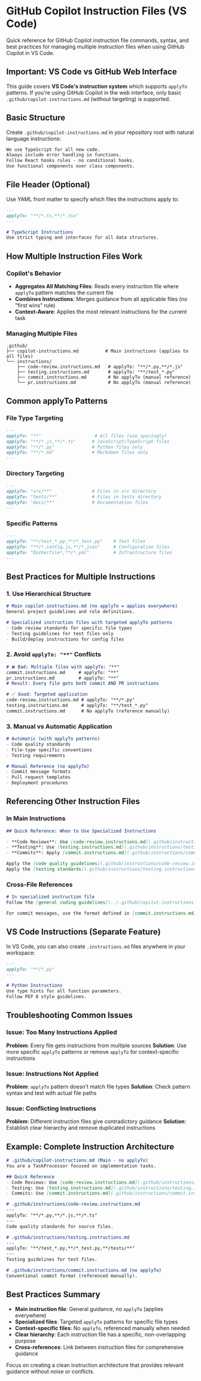 # GitHub Copilot Instruction Files (VS Code)

Quick reference for GitHub Copilot instruction file commands, syntax, and best practices for managing multiple instruction files when using GitHub Copilot in VS Code.

## Important: VS Code vs GitHub Web Interface

This guide covers **VS Code's instruction system** which supports `applyTo` patterns. If you're using GitHub Copilot in the web interface, only basic `.github/copilot-instructions.md` (without targeting) is supported.

## Basic Structure

Create `.github/copilot-instructions.md` in your repository root with natural language instructions:

```markdown
We use TypeScript for all new code.
Always include error handling in functions.
Follow React hooks rules - no conditional hooks.
Use functional components over class components.
```

## File Header (Optional)

Use YAML front matter to specify which files the instructions apply to:

```markdown
---
applyTo: "**/*.ts,**/*.tsx"
---

# TypeScript Instructions
Use strict typing and interfaces for all data structures.
```

## How Multiple Instruction Files Work

### Copilot's Behavior
- **Aggregates All Matching Files**: Reads every instruction file where `applyTo` pattern matches the current file
- **Combines Instructions**: Merges guidance from all applicable files (no "first wins" rule)
- **Context-Aware**: Applies the most relevant instructions for the current task

### Managing Multiple Files
```
.github/
├── copilot-instructions.md          # Main instructions (applies to all files)
└── instructions/
    ├── code-review.instructions.md   # applyTo: "**/*.py,**/*.js"
    ├── testing.instructions.md       # applyTo: "**/test_*.py"
    ├── commit.instructions.md        # No applyTo (manual reference)
    └── pr.instructions.md            # No applyTo (manual reference)
```

## Common applyTo Patterns

### File Type Targeting
```markdown
---
applyTo: "**"                    # All files (use sparingly)
applyTo: "**/*.js,**/*.ts"      # JavaScript/TypeScript files  
applyTo: "**/*.py"              # Python files only
applyTo: "**/*.md"              # Markdown files only
---
```

### Directory Targeting
```markdown
---
applyTo: "src/**"               # Files in src directory
applyTo: "tests/**"             # Files in tests directory
applyTo: "docs/**"              # Documentation files
---
```

### Specific Patterns
```markdown
---
applyTo: "**/test_*.py,**/*_test.py"    # Test files
applyTo: "**/*.config.js,**/*.json"     # Configuration files
applyTo: "Dockerfile*,**/*.yml"         # Infrastructure files
---
```

## Best Practices for Multiple Instructions

### 1. Use Hierarchical Structure
```markdown
# Main copilot-instructions.md (no applyTo = applies everywhere)
General project guidelines and role definitions.

# Specialized instruction files with targeted applyTo patterns
- Code review standards for specific file types
- Testing guidelines for test files only
- Build/deploy instructions for config files
```

### 2. Avoid `applyTo: "**"` Conflicts
```markdown
# ❌ Bad: Multiple files with applyTo: "**" 
commit.instructions.md     # applyTo: "**"
pr.instructions.md         # applyTo: "**" 
# Result: Every file gets both commit AND PR instructions

# ✅ Good: Targeted application
code-review.instructions.md # applyTo: "**/*.py"
testing.instructions.md     # applyTo: "**/test_*.py"
commit.instructions.md      # No applyTo (reference manually)
```

### 3. Manual vs Automatic Application
```markdown
# Automatic (with applyTo patterns)
- Code quality standards
- File-type specific conventions
- Testing requirements

# Manual Reference (no applyTo)
- Commit message formats
- Pull request templates
- Deployment procedures
```

## Referencing Other Instruction Files

### In Main Instructions
```markdown
## Quick Reference: When to Use Specialized Instructions

- **Code Reviews**: Use [code-review.instructions.md](.github/instructions/code-review.instructions.md) for quality standards
- **Testing**: Use [testing.instructions.md](.github/instructions/testing.instructions.md) for test generation
- **Commits**: Apply [commit.instructions.md](.github/instructions/commit.instructions.md) for version control

Apply the [code quality guidelines](.github/instructions/code-review.instructions.md) to all Python files.
Apply the [testing standards](.github/instructions/testing.instructions.md) for comprehensive testing.
```

### Cross-File References
```markdown
# In specialized instruction file
Follow the [general coding guidelines](../.github/copilot-instructions.md) for overall project standards.

For commit messages, use the format defined in [commit.instructions.md](.github/instructions/commit.instructions.md).
```

## VS Code Instructions (Separate Feature)

In VS Code, you can also create `.instructions.md` files anywhere in your workspace:

```markdown
---
applyTo: "**/*.py"
---

# Python Instructions  
Use type hints for all function parameters.
Follow PEP 8 style guidelines.
```

## Troubleshooting Common Issues

### Issue: Too Many Instructions Applied
**Problem**: Every file gets instructions from multiple sources
**Solution**: Use more specific `applyTo` patterns or remove `applyTo` for context-specific instructions

### Issue: Instructions Not Applied
**Problem**: `applyTo` pattern doesn't match file types
**Solution**: Check pattern syntax and test with actual file paths

### Issue: Conflicting Instructions
**Problem**: Different instruction files give contradictory guidance
**Solution**: Establish clear hierarchy and remove duplicated instructions

## Example: Complete Instruction Architecture

```markdown
# .github/copilot-instructions.md (Main - no applyTo)
You are a TaskProcessor focused on implementation tasks.

## Quick Reference
- Code Reviews: Use [code-review.instructions.md](.github/instructions/code-review.instructions.md)
- Testing: Use [testing.instructions.md](.github/instructions/testing.instructions.md)
- Commits: Use [commit.instructions.md](.github/instructions/commit.instructions.md) (manual)

# .github/instructions/code-review.instructions.md
---
applyTo: "**/*.py,**/*.js,**/*.ts"
---
Code quality standards for source files.

# .github/instructions/testing.instructions.md  
---
applyTo: "**/test_*.py,**/*_test.py,**/tests/**"
---
Testing guidelines for test files.

# .github/instructions/commit.instructions.md (no applyTo)
Conventional commit format (referenced manually).
```

## Best Practices Summary

- **Main instruction file**: General guidance, no `applyTo` (applies everywhere)
- **Specialized files**: Targeted `applyTo` patterns for specific file types
- **Context-specific files**: No `applyTo`, referenced manually when needed
- **Clear hierarchy**: Each instruction file has a specific, non-overlapping purpose
- **Cross-references**: Link between instruction files for comprehensive guidance

Focus on creating a clean instruction architecture that provides relevant guidance without noise or conflicts.

